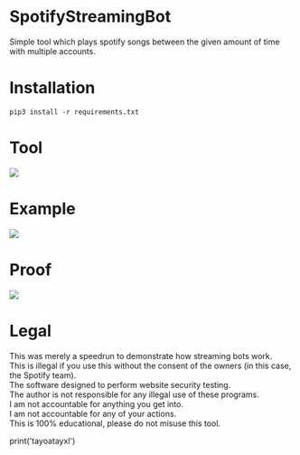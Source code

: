 # SpotifyStreamingBot
 Simple tool which plays spotify songs between the given amount of time with multiple accounts.

# Installation
```
pip3 install -r requirements.txt
``` 
 
# Tool
![](https://i.ibb.co/wgvrnXY/spotify-streaming-tool-v2.png)

# Example
![](https://i.ibb.co/k1wB3f9/spotify-streaming-tool-v2-example.png)

# Proof
![](https://i.ibb.co/PNTWLd3/listening.png)

# Legal
 This was merely a speedrun to demonstrate how streaming bots work.<br/>
 This is illegal if you use this without the consent of the owners (in this case, the Spotify team).<br/>
 The software designed to perform website security testing.<br/>
 The author is not responsible for any illegal use of these programs.<br/>
 I am not accountable for anything you get into.<br/>
 I am not accountable for any of your actions.<br/>
 This is 100% educational, please do not misuse this tool.
 
print('tayoatayxl')